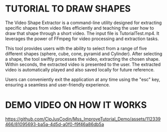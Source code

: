 # TUTORIAL TO DRAW SHAPES
The Video Shape Extractor is a command-line utility designed for extracting specific shapes from video files efficiently and teaching the user how to draw that shape through a short video. The input file is TutorialTest.mp4. It leverages the power of FFmpeg for video processing and extraction tasks.

This tool provides users with the ability to select from a range of five different shapes (sphere, cube, cone, pyramid and Cylinder). After selecting a shape, the tool swiftly processes the video, extracting the chosen shape. Within seconds, the extracted video is presented to the user. The extracted video is automatically played and also saved locally for future reference.

Users can conveniently exit the application at any time using the "esc" key, ensuring a seamless and user-friendly experience.

# DEMO VIDEO ON HOW IT WORKS
https://github.com/CipJusCodin/Mss_ImproveTutorial_Demo/assets/112339466/81095693-ba5a-4d5d-a0f0-f9f46a86db5a

